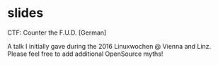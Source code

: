 # slides

CTF: Counter the F.U.D. [German]

A talk I initially gave during the 2016 Linuxwochen @ Vienna and Linz.
Please feel free to add additional OpenSource myths!

